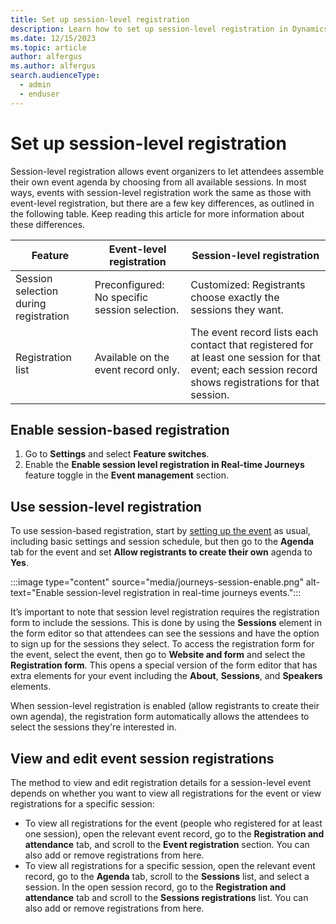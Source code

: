 ```yaml
---
title: Set up session-level registration
description: Learn how to set up session-level registration in Dynamics 365 Customer Insights - Journeys.
ms.date: 12/15/2023
ms.topic: article
author: alfergus
ms.author: alfergus
search.audienceType: 
  - admin
  - enduser
---
```


# Set up session-level registration

Session-level registration allows event organizers to let attendees assemble their own event agenda by choosing from all available sessions. In most ways, events with session-level registration work the same as those with event-level registration, but there are a few key differences, as outlined in the following table. Keep reading this article for more information about these differences.

| Feature                               | Event-level registration                      | Session-level registration                                    |
|---------------------------------------|-----------------------------------------------|---------------------------------------------------------------|
| Session selection during registration | Preconfigured: No specific session selection. | Customized: Registrants choose exactly the sessions they want.|
| Registration list                     | Available on the event record only.           | The event record lists each contact that registered for at least one session for that event; each session record shows registrations for that session. |

## Enable session-based registration

1. Go to **Settings** and select **Feature switches**.
1. Enable the **Enable session level registration in Real-time Journeys** feature toggle in the **Event management** section.

## Use session-level registration

To use session-based registration, start by [setting up the event](set-up-event.md) as usual, including basic settings and session schedule, but then go to the **Agenda** tab for the event and set **Allow registrants to create their own** agenda to **Yes**.

:::image type="content" source="media/journeys-session-enable.png" alt-text="Enable session-level registration in real-time journeys events.":::

It’s important to note that session level registration requires the registration form to include the sessions. This is done by using the **Sessions** element in the form editor so that attendees can see the sessions and have the option to sign up for the sessions they select. To access the registration form for the event, select the event, then go to **Website and form** and select the **Registration form**. This opens a special version of the form editor that has extra elements for your event including the **About**, **Sessions**, and **Speakers** elements.

When session-level registration is enabled (allow registrants to create their own agenda), the registration form automatically allows the attendees to select the sessions they're interested in.

## View and edit event session registrations

The method to view and edit registration details for a session-level event depends on whether you want to view all registrations for the event or view registrations for a specific session:

- To view all registrations for the event (people who registered for at least one session), open the relevant event record, go to the **Registration and attendance** tab, and scroll to the **Event registration** section. You can also add or remove registrations from here.
- To view all registrations for a specific session, open the relevant event record, go to the **Agenda** tab, scroll to the **Sessions** list, and select a session. In the open session record, go to the **Registration and attendance** tab and scroll to the **Sessions registrations** list. You can also add or remove registrations from here.
